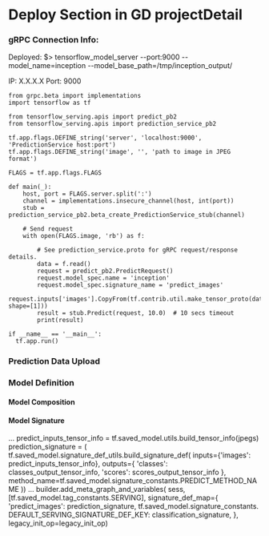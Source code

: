 # Deploy Section in GD projectDetail

### gRPC Connection Info:
Deployed: 
    $> tensorflow_model_server --port:9000 --model_name=inception --model_base_path=/tmp/inception_output/

IP: X.X.X.X
Port: 9000

```
from grpc.beta import implementations
import tensorflow as tf

from tensorflow_serving.apis import predict_pb2
from tensorflow_serving.apis import prediction_service_pb2

tf.app.flags.DEFINE_string('server', 'localhost:9000', 'PredictionService host:port')
tf.app.flags.DEFINE_string('image', '', 'path to image in JPEG format')

FLAGS = tf.app.flags.FLAGS

def main(_):
	host, port = FLAGS.server.split(':')
	channel = implementations.insecure_channel(host, int(port))
	stub = prediction_service_pb2.beta_create_PredictionService_stub(channel)

	# Send request
	with open(FLAGS.image, 'rb') as f:
	
        # See prediction_service.proto for gRPC request/response details.
        data = f.read()
        request = predict_pb2.PredictRequest()
        request.model_spec.name = 'inception'
        request.model_spec.signature_name = 'predict_images'
        request.inputs['images'].CopyFrom(tf.contrib.util.make_tensor_proto(data, shape=[1]))
        result = stub.Predict(request, 10.0)  # 10 secs timeout
        print(result)

if __name__ == '__main__':
  tf.app.run()
```



### Prediction Data Upload



### Model Definition

#### Model Composition



#### Model Signature
...
predict_inputs_tensor_info = tf.saved_model.utils.build_tensor_info(jpegs)
prediction_signature = (
    tf.saved_model.signature_def_utils.build_signature_def(
        inputs={'images': predict_inputs_tensor_info},
        outputs={
            'classes': classes_output_tensor_info,
            'scores': scores_output_tensor_info
        },
        method_name=tf.saved_model.signature_constants.PREDICT_METHOD_NAME
  ))
...
builder.add_meta_graph_and_variables(
    sess, [tf.saved_model.tag_constants.SERVING],
    signature_def_map={
        'predict_images':
          prediction_signature,
        tf.saved_model.signature_constants.
        DEFAULT_SERVING_SIGNATURE_DEF_KEY:
          classification_signature,
    },
    legacy_init_op=legacy_init_op)

